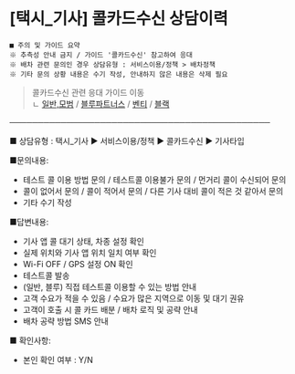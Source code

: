 # [택시_기사] 콜카드수신 상담이력

```
■ 주의 및 가이드 요약  
※ 추측성 안내 금지 / 가이드 '콜카드수신' 참고하여 응대  
※ 배차 관련 문의인 경우 상담유형 : 서비스이용/정책 > 배차정책  
※ 기타 문의 상황 내용은 수기 작성, 안내하지 않은 내용은 삭제 필요
```

> 콜카드수신 관련 응대 가이드 이동  
ㄴ [일반,모범](https://kakaomobilitysupport.zendesk.com/hc/ko/sections/29882979405465-%EC%BD%9C%EC%B9%B4%EB%93%9C%EC%88%98%EC%8B%A0) / [블루파트너스](https://kakaomobilitysupport.zendesk.com/hc/ko/sections/29891056506393-%EC%BD%9C%EC%B9%B4%EB%93%9C%EC%88%98%EC%8B%A0) / [벤티](https://kakaomobilitysupport.zendesk.com/hc/ko/sections/29891580448665-%EC%BD%9C%EC%B9%B4%EB%93%9C%EC%88%98%EC%8B%A0) / [블랙](https://kakaomobilitysupport.zendesk.com/hc/ko/sections/29891560983705-%EC%BD%9C%EC%B9%B4%EB%93%9C%EC%88%98%EC%8B%A0)

──────────────────────────────────────────────

■ 상담유형 : 택시\_기사 ▶ 서비스이용/정책 ▶ 콜카드수신 ▶ 기사타입

■문의내용:  
- 테스트 콜 이용 방법 문의 / 테스트콜 이용불가 문의 / 먼거리 콜이 수신되어 문의  
- 콜이 없어서 문의 / 콜이 적어서 문의 / 다른 기사 대비 콜이 적은 것 같아서 문의  
- 기타 수기 작성

■답변내용:  
- 기사 앱 콜 대기 상태, 차종 설정 확인  
- 실제 위치와 기사 앱 위치 일치 여부 확인  
- Wi-Fi OFF / GPS 설정 ON 확인  
- 테스트콜 발송  
- (일반, 블루) 직접 테스트콜 이용할 수 있는 방법 안내  
- 고객 수요가 적을 수 있음 / 수요가 많은 지역으로 이동 및 대기 권유  
- 고객이 호출 시 콜 카드 배분 / 배차 로직 및 공략 안내  
- 배차 공략 방법 SMS 안내

■ 확인사항:  
- 본인 확인 여부 : Y/N